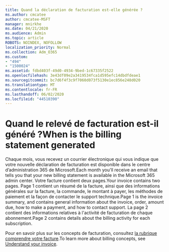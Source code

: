 ```yaml
---
title: Quand la déclaration de facturation est-elle générée ?
ms.author: cmcatee
author: cmcatee-MSFT
manager: mnirkhe
ms.date: 04/21/2020
ms.audience: Admin
ms.topic: article
ROBOTS: NOINDEX, NOFOLLOW
localization_priority: Normal
ms.collection: Adm_O365
ms.custom:
- "494"
- "1500024"
ms.assetid: fdbd403f-49d0-4934-9bed-1c67335f2522
ms.openlocfilehash: 3e43df09e2a3419534fca1d595efc14dbdfdeae1
ms.sourcegitcommit: bc7d6f4f3c9f7060d073f5130e1ec856e248d020
ms.translationtype: MT
ms.contentlocale: fr-FR
ms.lasthandoff: 06/02/2020
ms.locfileid: "44510390"
---
```

# <a name="when-is-the-billing-statement-generated"></a><span data-ttu-id="17ffb-102">Quand le relevé de facturation est-il généré ?</span><span class="sxs-lookup"><span data-stu-id="17ffb-102">When is the billing statement generated</span></span>

<span data-ttu-id="17ffb-103">Chaque mois, vous recevez un courrier électronique qui vous indique que votre nouvelle déclaration de facturation est disponible dans le centre d’administration 365 de Microsoft.</span><span class="sxs-lookup"><span data-stu-id="17ffb-103">Each month you'll receive an email that tells you that your new billing statement is available in the Microsoft 365 admin center.</span></span> <span data-ttu-id="17ffb-104">Votre facture contient deux pages.</span><span class="sxs-lookup"><span data-stu-id="17ffb-104">Your invoice contains two pages.</span></span> <span data-ttu-id="17ffb-105">Page 1 contient un résumé de la facture, ainsi que des informations générales sur la facture, la commande, le montant à payer, les méthodes de paiement et la façon de contacter le support technique.</span><span class="sxs-lookup"><span data-stu-id="17ffb-105">Page 1 is the invoice summary, and contains general information about the invoice, order, amount due, how to make a payment, and how to contact support.</span></span> <span data-ttu-id="17ffb-106">La page 2 contient des informations relatives à l'activité de facturation de chaque abonnement.</span><span class="sxs-lookup"><span data-stu-id="17ffb-106">Page 2 contains details about the billing activity for each subscription.</span></span>
  
<span data-ttu-id="17ffb-107">Pour en savoir plus sur les concepts de facturation, consultez [la rubrique comprendre votre facture](https://docs.microsoft.com/microsoft-365/commerce/billing-and-payments/understand-your-invoice2).</span><span class="sxs-lookup"><span data-stu-id="17ffb-107">To learn more about billing concepts, see [Understand your invoice](https://docs.microsoft.com/microsoft-365/commerce/billing-and-payments/understand-your-invoice2).</span></span>